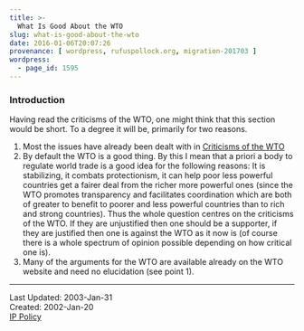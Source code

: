 ```yaml
---
title: >-
  What Is Good About the WTO
slug: what-is-good-about-the-wto
date: 2016-01-06T20:07:26
provenance: [ wordpress, rufuspollock.org, migration-201703 ]
wordpress:
  - page_id: 1595
---
```


### Introduction

Having read the criticisms of the WTO, one might think that this section would
be short. To a degree it will be, primarily for two reasons.

  1. Most the issues have already been dealt with in [Criticisms of the WTO](/wto/criticisms-of-the-wto/)
  2. By default the WTO is a good thing. By this I mean that a priori a body to regulate world trade is a good idea for the following reasons: It is stabilizing, it combats protectionism, it can help poor less powerful countries get a fairer deal from the richer more powerful ones (since the WTO promotes transparency and facilitates coordination which are both of greater to benefit to poorer and less powerful countries than to rich and strong countries). Thus the whole question centres on the criticisms of the WTO. If they are unjustified then one should be a supporter, if they are justified then one is against the WTO as it now is (of course there is a whole spectrum of opinion possible depending on how critical one is). 
  3. Many of the arguments for the WTO are available already on the WTO website and need no elucidation (see point 1). 
  
  
  

* * *


Last Updated: 2003-Jan-31  
Created: 2002-Jan-20  
[IP Policy](/copying/)



